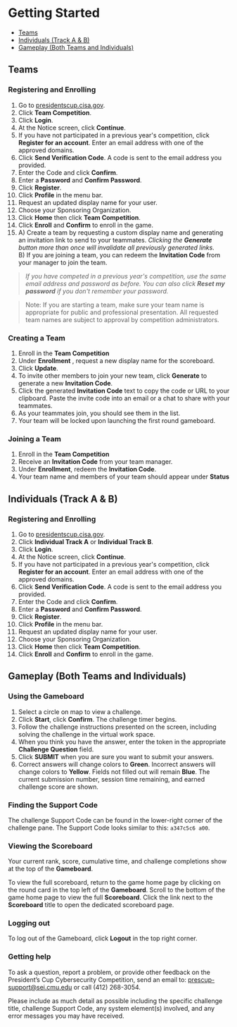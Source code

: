 
# Getting Started

- [Teams](doc/getting_started#teams)
- [Individuals (Track A & B)](doc/getting_started#individuals)
- [Gameplay (Both Teams and Individuals)](doc/getting_started#gameplay)

<h2 id="teams">Teams</h2>

### Registering and Enrolling

 1. Go to [presidentscup.cisa.gov](https://presidentscup.cisa.gov).
 2. Click **Team Competition**.
 3. Click **Login**.
 4. At the Notice screen, click **Continue**.
 5. If you have not participated in a previous year's competition, click **Register for an account**. Enter an email address with one of the approved domains.
 6. Click **Send Verification Code**. A code is sent to the email address you provided.
 7. Enter the Code and click **Confirm**.
 8. Enter a **Password** and **Confirm Password**.
 9. Click **Register**.
 10. Click **Profile** in the menu bar.
 11. Request an updated display name for your user. 
 12. Choose your Sponsoring Organization. 
 13. Click **Home** then click **Team Competition**.
 14. Click **Enroll** and **Confirm** to enroll in the game.
 15. A) Create a team by requesting a custom display name and generating an invitation link to send to your teammates. *Clicking the **Generate** button more than once will invalidate all previously generated links.*  
    B) If you are joining a team, you can redeem the **Invitation Code** from your manager to join the team.

> *If you have competed in a previous year's competition, use the same email address and password as before. You can also click **Reset my password** if you don't remember your password.*

> Note: If you are starting a team, make sure your team name is appropriate for public and professional presentation. All requested team names are subject to approval by competition administrators.


### Creating a Team

1. Enroll in the **Team Competition**
2. Under **Enrollment** , request a new display name for the scoreboard.
3. Click **Update**.
4. To invite other members to join your new team, click **Generate** to generate a new **Invitation Code**.
5. Click the generated **Invitation Code** text to copy the code or URL to your clipboard. Paste the invite code into an email or a chat to share with your teammates.
6. As your teammates join, you should see them in the list.
7. Your team will be locked upon launching the first round gameboard.

### Joining a Team

1. Enroll in the **Team Competition**
2. Receive an **Invitation Code** from your team manager.
3. Under **Enrollment**, redeem the **Invitation Code**.
4. Your team name and members of your team should appear under **Status**

<h2 id="individuals">Individuals (Track A & B)</h2>

### Registering and Enrolling

 1. Go to [presidentscup.cisa.gov](https://presidentscup.cisa.gov).
 2. Click **Individual Track A** or **Individual Track B**.
 3. Click **Login**.
 4. At the Notice screen, click **Continue**.
 5. If you have not participated in a previous year's competition, click **Register for an account**. Enter an email address with one of the approved domains.
 6. Click **Send Verification Code**. A code is sent to the email address you provided.
 7. Enter the Code and click **Confirm**.
 8. Enter a **Password** and **Confirm Password**.
 9. Click **Register**.
 10. Click **Profile** in the menu bar.
 11. Request an updated display name for your user. 
 12. Choose your Sponsoring Organization. 
 13. Click **Home** then click **Team Competition**.
 14. Click **Enroll** and **Confirm** to enroll in the game.

<h2 id="gameplay">Gameplay (Both Teams and Individuals)</h2>

### Using the Gameboard

1. Select a circle on map to view a challenge.
2. Click **Start**, click **Confirm**. The challenge timer begins.
3. Follow the challenge instructions presented on the screen, including solving the challenge in the virtual work space.
4. When you think you have the answer, enter the token in the appropriate **Challenge Question** field.
5. Click **SUBMIT** when you are sure you want to submit your answers.
6. Correct answers will change colors to **Green**. Incorrect answers will change colors to **Yellow**. Fields not filled out will remain **Blue**. The current submission number, session time remaining, and earned challenge score are shown.

### Finding the Support Code

The challenge Support Code can be found in the lower-right corner of the challenge pane. The Support Code looks similar to this: `a347c5c6 a00`.

### Viewing the Scoreboard

Your current rank, score, cumulative time, and challenge completions show at the top of the **Gameboard**. 

To view the full scoreboard, return to the game home page by clicking on the round card in the top left of the **Gameboard**. Scroll to the bottom of the game home page to view the full **Scoreboard**. Click the link next to the **Scoreboard** title to open the dedicated scoreboard page.

### Logging out

To log out of the Gameboard, click **Logout** in the top right corner.

### Getting help

To ask a question, report a problem, or provide other feedback on the President’s Cup Cybersecurity Competition, send an email to: [prescup-support@sei.cmu.edu](mailto:prescup-support@sei.cmu.edu) or call (412) 268-3054.

Please include as much detail as possible including the specific challenge title, challenge Support Code, any system element(s) involved, and any error messages you may have received.